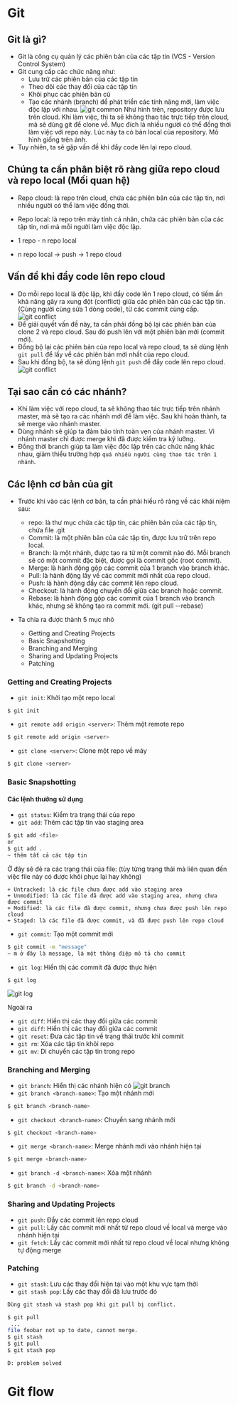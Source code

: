 # Git
## Git là gì?
- Git là công cụ quản lý các phiên bản của các tập tin (VCS - Version Control System) 
- Git cung cấp các chức năng như:
    + Lưu trữ các phiên bản của các tập tin
    + Theo dõi các thay đổi của các tập tin
    + Khôi phục các phiên bản cũ
    + Tạo các nhánh (branch) để phát triển các tính năng mới, làm việc độc lập với nhau.
![git common](screenshots/git-common.jpg)
Như hình trên, repository được lưu trên cloud.
Khi làm việc, thì ta sẽ không thao tác trực tiếp trên cloud, mà sẽ dùng git để clone về. Mục đích là nhiều người có thể đồng thời làm việc với repo này.
Lúc này ta có bản local của repository. Mô hình giống trên ảnh.
- Tuy nhiên, ta sẽ gặp vấn đề khi đẩy code lên lại repo cloud.
## Chúng ta cần phân biệt rõ ràng giữa repo cloud và repo local (Mối quan hệ)
- Repo cloud: là repo trên cloud, chứa các phiên bản của các tập tin, nơi nhiều người có thể làm việc đồng thời.
- Repo local: là repo trên máy tính cá nhân, chứa các phiên bản của các tập tin, nơi mà mỗi người làm việc độc lập.

- 1 repo - n repo local
- n repo local -> push -> 1 repo cloud

## Vấn đề khi đẩy code lên repo cloud
- Do mỗi repo local là độc lập, khi đẩy code lên 1 repo cloud, có tiềm ẩn khả năng gây ra xung đột (conflict) giữa các phiên bản của các tập tin. (Cùng người cùng sửa 1 dòng code), từ các commit cùng cấp.
![git conflict](screenshots/git-conflict.jpg)
- Để giải quyết vấn đề này, ta cần phải đồng bộ lại các phiên bản của clone 2 và repo cloud. Sau đó push lên với một phiên bản mới (commit mới).
- Đồng bộ lại các phiên bản của repo local và repo cloud, ta sẽ dùng lệnh `git pull` để lấy về các phiên bản mới nhất của repo cloud.
- Sau khi đồng bộ, ta sẽ dùng lệnh `git push` để đẩy code lên repo cloud.
![git conflict](screenshots/git-conflict-solve.jpg)
## Tại sao cần có các nhánh?
- Khi làm việc với repo cloud, ta sẽ không thao tác trực tiếp trên nhánh master, mà sẽ tạo ra các nhánh mới để làm việc. Sau khi hoàn thành, ta sẽ merge vào nhánh master.
- Dùng nhánh sẽ giúp ta đảm bảo tính toàn vẹn của nhánh master. Vì nhánh master chỉ được merge khi đã được kiểm tra kỹ lưỡng.
- Đồng thời branch giúp ta làm việc độc lập trên các chức năng khác nhau, giảm thiểu trường hợp `quá nhiều người cùng thao tác trên 1 nhánh`.

## Các lệnh cơ bản của git
- Trước khi vào các lệnh cơ bản, ta cần phải hiểu rõ ràng về các khái niệm sau:
    + repo: là thư mục chứa các tập tin, các phiên bản của các tập tin, chứa file .git
    + Commit: là một phiên bản của các tập tin, được lưu trữ trên repo local.
    + Branch: là một nhánh, được tạo ra từ một commit nào đó. Mỗi branch sẽ có một commit đặc biệt, được gọi là commit gốc (root commit).
    + Merge: là hành động gộp các commit của 1 branch vào branch khác.
    + Pull: là hành động lấy về các commit mới nhất của repo cloud.
    + Push: là hành động đẩy các commit lên repo cloud.
    + Checkout: là hành động chuyển đổi giữa các branch hoặc commit.
    + Rebase: là hành động gộp các commit của 1 branch vào branch khác, nhưng sẽ không tạo ra commit mới. (git pull --rebase)

- Ta chia ra được thành 5 mục nhỏ
    + Getting and Creating Projects
    + Basic Snapshotting
    + Branching and Merging
    + Sharing and Updating Projects
    + Patching
### Getting and Creating Projects
- `git init`: Khởi tạo một repo local
```bash
$ git init
```
- `git remote add origin <server>`: Thêm một remote repo
```bash
$ git remote add origin <server>
```
- `git clone <server>`: Clone một repo về máy
```bash
$ git clone <server>
```

### Basic Snapshotting
#### Các lệnh thưởng sử dụng
- `git status`: Kiểm tra trạng thái của repo
- `git add`: Thêm các tập tin vào staging area
```bash
$ git add <file>
or
$ git add .
~ thêm tất cả các tập tin
```
Ở đây sẽ đẻ ra các trạng thái của file:  (tùy từng trạng thái mà liên quan đến việc file này có được khôi phục lại hay không)

    + Untracked: là các file chưa được add vào staging area
    + Unmodified: là các file đã được add vào staging area, nhưng chưa được commit
    + Modified: là các file đã được commit, nhưng chưa được push lên repo cloud
    + Staged: là các file đã được commit, và đã được push lên repo cloud
- `git commit`: Tạo một commit mới
```bash
$ git commit -m "message"
~ m ở đây là message, là một thông điệp mô tả cho commit
```
- `git log`: Hiển thị các commit đã được thực hiện
```bash
$ git log
```
![git log](screenshots/git-log.png)

Ngoài ra 
- `git diff`: Hiển thị các thay đổi giữa các commit
- `git diff`: Hiển thị các thay đổi giữa các commit
- `git reset`: Đưa các tập tin về trạng thái trước khi commit
- `git rm`: Xóa các tập tin khỏi repo
- `git mv`: Di chuyển các tập tin trong repo

### Branching and Merging
- `git branch`: Hiển thị các nhánh hiện có
![git branch](screenshots/git-branch.png)
- `git branch <branch-name>`: Tạo một nhánh mới
```bash
$ git branch <branch-name>
```
- `git checkout <branch-name>`: Chuyển sang nhánh mới
```bash
$ git checkout <branch-name>
```
- `git merge <branch-name>`: Merge nhánh mới vào nhánh hiện tại
```bash
$ git merge <branch-name>
```
- `git branch -d <branch-name>`: Xóa một nhánh
```bash
$ git branch -d <branch-name>
```

### Sharing and Updating Projects
- `git push`: Đẩy các commit lên repo cloud
- `git pull`: Lấy các commit mới nhất từ repo cloud về local và merge vào nhánh hiện tại
- `git fetch`: Lấy các commit mới nhất từ repo cloud về local nhưng không tự động merge

### Patching
- `git stash`: Lưu các thay đổi hiện tại vào một khu vực tạm thời
- `git stash pop`: Lấy các thay đổi đã lưu trước đó
```bash
Dùng git stash và stash pop khi git pull bị conflict.

$ git pull
 ...
file foobar not up to date, cannot merge.
$ git stash
$ git pull
$ git stash pop

D: problem solved
```
# Git flow